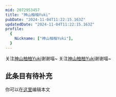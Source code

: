 ```yaml
---
mid: 2072953457
title: "神山柚柚Yuki"
pubDate: "2024-11-04T11:22:15.163Z"
updatedDate: "2024-11-04T11:22:15.163Z"
profile:
  {
    Nickname: ["神山柚柚Yuki"],
  }
---
```


关注[神山柚柚Yuki](https://space.bilibili.com/2072953457)谢谢喵~ 关注[神山柚柚Yuki](https://space.bilibili.com/2072953457)谢谢喵~

## 此条目有待补充
你可以在[这里](https://github.com/Yuhanawa/VTuber.ICU/edit/master/src/content/v/神山柚柚Yuki/index.md)编辑本文
